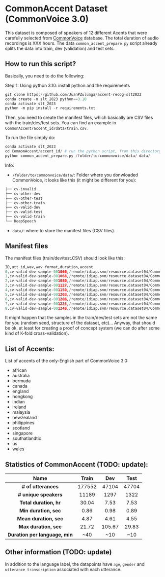 # CommonAccent Dataset (CommonVoice 3.0)

This dataset is composed of speakers of 12 different Acents that were carefully selected from [CommonVoice](https://commonvoice.mozilla.org/) database. The total duration of audio recordings is XXX hours. The data `common_accent_prepare.py` script already splits the data into train, dev (validation) and test sets.

## How to run this script? 

Basically, you need to do the following: 


Step 1: Using python 3.10: install python and the requirements

```python
git clone https://github.com/JuanPZuluaga/accent-recog-slt2022
conda create -n slt_2023 python==3.10
conda activate slt_2023
python -m pip install -r requirements.txt
```

Then, you need to create the manifest files, which basically are CSV files with the train/dev/test sets. You can find an example in `CommonAccent/accent_id/data/train.csv`.

To run the file simply do:

```python
conda activate slt_2023
cd CommonAccent/accent_id/ # run the python script, from this directory
python common_accent_prepare.py /folder/to/commonvoice/data/ data/
```

Info: 
-  `/folder/to/commonvoice/data/`: Folder where you donwloaded CommonVoice, it looks like this (it might be different for you):

```python
├── cv-invalid
├── cv-other-dev
├── cv-other-test
├── cv-other-train
├── cv-valid-dev
├── cv-valid-test
├── cv-valid-train
└── DeepSpeech
```

- `data/`: where to store the manifest files (CSV files).

## Manifest files

The manifest files (train/dev/test.CSV) should look like this:

```python
ID,utt_id,wav,wav_format,duration,accent
0,cv-valid-dev-sample-001066,/remote/idiap.svm/resource.dataset04/CommonVoice/cv-valid-dev/sample-001066.mp3,mp3,2.520,england
1,cv-valid-dev-sample-001068,/remote/idiap.svm/resource.dataset04/CommonVoice/cv-valid-dev/sample-001068.mp3,mp3,2.664,england
2,cv-valid-dev-sample-001080,/remote/idiap.svm/resource.dataset04/CommonVoice/cv-valid-dev/sample-001080.mp3,mp3,6.264,england
3,cv-valid-dev-sample-001127,/remote/idiap.svm/resource.dataset04/CommonVoice/cv-valid-dev/sample-001127.mp3,mp3,8.592,england
4,cv-valid-dev-sample-001150,/remote/idiap.svm/resource.dataset04/CommonVoice/cv-valid-dev/sample-001150.mp3,mp3,2.544,england
5,cv-valid-dev-sample-001203,/remote/idiap.svm/resource.dataset04/CommonVoice/cv-valid-dev/sample-001203.mp3,mp3,2.616,england
6,cv-valid-dev-sample-001206,/remote/idiap.svm/resource.dataset04/CommonVoice/cv-valid-dev/sample-001206.mp3,mp3,5.616,england
7,cv-valid-dev-sample-001225,/remote/idiap.svm/resource.dataset04/CommonVoice/cv-valid-dev/sample-001225.mp3,mp3,3.864,england
8,cv-valid-dev-sample-001246,/remote/idiap.svm/resource.dataset04/CommonVoice/cv-valid-dev/sample-001246.mp3,mp3,5.640,england
```

It might happen that the samples in the train/dev/test sets are not the same for you (random seed, structure of the dataset, etc)... Anyway, that should be ok, at least for creating a proof of concept system (we can do after some kind of K-fold cross-validation).

## List of Accents:

List of accents of the only-English part of CommonVoice 3.0:

* african
* australia
* bermuda
* canada
* england
* hongkong
* indian
* ireland
* malaysia
* newzealand
* philippines
* scotland
* singapore
* southatlandtic
* us
* wales


## Statistics of CommonAccent (TODO: update):

| Name                              | Train  | Dev    | Test  |
|:---------------------------------:|:------:|:------:|:-----:|
| **# of utterances**               | 177552 | 47104  | 47704 |
| **# unique speakers**             | 11189  | 1297   | 1322  |
| **Total duration, hr**            | 30.04  | 7.53   | 7.53  |
| **Min duration, sec**             | 0.86   | 0.98   | 0.89  |
| **Mean duration, sec**            | 4.87   | 4.61   | 4.55  |
| **Max duration, sec**             | 21.72  | 105.67 | 29.83 |
| **Duration per language, min**    | ~40    | ~10    | ~10   |


## Other information (TODO: update)
In addition to the language label, the datapoints have `age`, `gender` and `utterance transcription` associated with each utterance.
